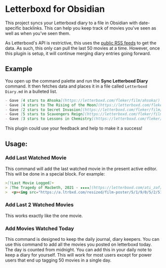 # Letterboxd for Obsidian

This project syncs your Letterboxd diary to a file in Obsidian with date-specific backlinks. This can help you keep track of movies you've seen as well as when you've seen them.

As Letterboxd's API is restrictive, this uses the [public RSS feeds](https://letterboxd.com/fleker/rss/) to get the data. As such, this only can pull the last 50 movies at a time. However, once this plugin is setup, it will continue merging diary entries going forward.

## Example

You open up the command palette and run the **Sync Letterboxd Diary** command. It then fetches data and places it in a file called `Letterboxd Diary.md` in a bulleted list.

```md
- Gave [4 stars to Ahsoka](https://letterboxd.com/fleker/film/ahsoka/) on [[2024-04-04]]
- Gave [4 stars to The Rising of the Moon](https://letterboxd.com/fleker/film/the-rising-of-the-moon/) on [[2024-03-30]]
- Gave [2 stars to Secret Invasion](https://letterboxd.com/fleker/film/secret-invasion/) on [[2024-03-21]]
- Gave [5 stars to Scavengers Reign](https://letterboxd.com/fleker/film/scavengers-reign/) on [[2024-03-20]]
- Gave [3 stars to Lessons in Chemistry](https://letterboxd.com/fleker/film/lessons-in-chemistry/) on [[2024-03-19]]
```

This plugin could use your feedback and help to make it a success!

## Usage:

### Add Last Watched Movie

This command will add the last watched movie in the present active editor. This will be done in a special block. For example:

```md
>[!Last Movie Logged]+ 
> [The Tragedy of Macbeth, 2021 - ★★★★](https://letterboxd.com/ati_zaf/film/the-tragedy-of-macbeth/) on 2024-08-16 
>  <p><img src="https://a.ltrbxd.com/resized/film-poster/5/1/9/0/5/2/519052-the-tragedy-of-macbeth-0-600-0-900-crop.jpg?v=2feba2c908"/></p> <p>Visually stunning. The use of light and shadow is remarkable in this movie. Denzel's monologue about the dagger was incredible.<br />Yet i felt something was amiss. Maybe it was acting by the rest of the cast. Can't put a pin on it.</p>   
```

### Add Last 2 Watched Movies

This works exactly like the one movie.

### Add Movies Watched Today

This command is designed to keep the daily journal, diary keepers. You can use this command to add all the movies you posted on letterboxd today. The day is counted from midnight. You can add this in your daily note to keep a diary for yourself. This will work for most users except for power users that end up tagging 50 movies in a single day. 
